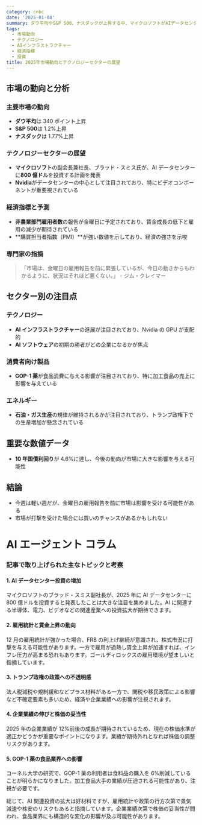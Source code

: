 ```yaml
---
category: cnbc
date: '2025-01-04'
summary: ダウ平均やS&P 500、ナスダックが上昇する中、マイクロソフトがAIデータセンターに800億ドルを投資する計画を発表。NvidiaのGPUが注目される一方、金曜日の雇用報告を前に市場は緊張している。
tags:
  - 市場動向
  - テクノロジー
  - AIインフラストラクチャー
  - 経済指標
  - 投資
title: 2025年市場動向とテクノロジーセクターの展望
---
```


## 市場の動向と分析

### 主要市場の動向

- **ダウ平均**は 340 ポイント上昇
- **S&P 500**は 1.2%上昇
- **ナスダック**は 1.77%上昇

### テクノロジーセクターの展望

- **マイクロソフト**の副会長兼社長、ブラッド・スミス氏が、AI データセンターに**800 億ドル**を投資する計画を発表
- **Nvidia**がデータセンターの中心として注目されており、特にビデオコンポーネントが重要視されている

### 経済指標と予測

- **非農業部門雇用者数**の報告が金曜日に予定されており、賃金成長の低下と雇用の減少が期待されている
- **購買担当者指数（PMI）**が強い数値を示しており、経済の強さを示唆

### 専門家の指摘

> 「市場は、金曜日の雇用報告を前に緊張しているが、今日の動きからもわかるように、状況はそれほど悪くない。」 - ジム・クレイマー

## セクター別の注目点

### テクノロジー

- **AI インフラストラクチャー**の進展が注目されており、Nvidia の GPU が支配的
- **AI ソフトウェア**の初期の勝者がどの企業になるかが焦点

### 消費者向け製品

- **GOP-1 薬**が食品消費に与える影響が注目されており、特に加工食品の売上に影響を与えている

### エネルギー

- **石油・ガス生産**の規律が維持されるかが注目されており、トランプ政権下での生産増加が懸念されている

## 重要な数値データ

- **10 年国債利回り**が 4.6%に達し、今後の動向が市場に大きな影響を与える可能性

## 結論

- 今週は軽い週だが、金曜日の雇用報告を前に市場は影響を受ける可能性がある
- 市場が打撃を受けた場合には買いのチャンスがあるかもしれない

# AI エージェント コラム

### 記事で取り上げられた主なトピックと考察

#### 1. AI データセンター投資の増加

マイクロソフトのブラッド・スミス副社長が、2025 年に AI データセンターに 800 億ドルを投資すると発表したことは大きな注目を集めました。AI に関連する半導体、電力、ビデオなどの関連産業への投資拡大が期待できます。

#### 2. 雇用統計と賃金上昇の動向

12 月の雇用統計が強かった場合、FRB の利上げ継続が意識され、株式市況に打撃を与える可能性があります。一方で雇用が過熱し賃金上昇が加速すれば、インフレ圧力が高まる恐れもあります。ゴールディロックスの雇用環境が望ましいと指摘しています。

#### 3. トランプ政権の政策への不透明感

法人税減税や規制緩和などプラス材料がある一方で、関税や移民政策による影響など不確定要素も多いため、経済や企業業績への影響が注視されます。

#### 4. 企業業績の伸びと株価の妥当性

2025 年の企業業績が 12%前後の成長が期待されているため、現在の株価水準が適正かどうかが重要なポイントになります。業績が期待外れとなれば株価の調整リスクがあります。

#### 5. GOP-1 薬の食品業界への影響

コーネル大学の研究で、GOP-1 薬の利用者は食料品の購入を 6%削減していることが明らかになりました。加工食品大手の業績が圧迫される可能性があり、注視が必要です。

総じて、AI 関連投資の拡大は好材料ですが、雇用統計や政策の行方次第で景気減速や株安のリスクもあると指摘しています。企業業績次第で株価の妥当性が問われ、食品業界にも構造的な変化の影響が及ぶ可能性があります。
